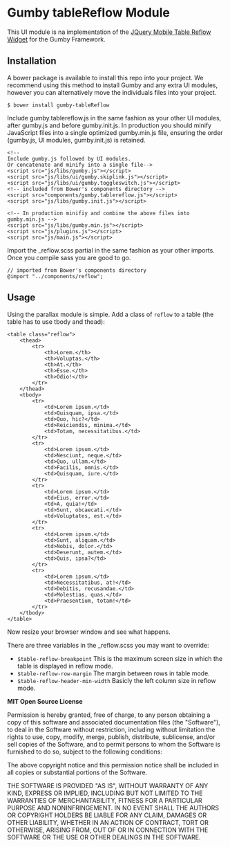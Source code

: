 Gumby tableReflow Module
=================

This UI module is na implementation of the [JQuery Mobile Table Reflow Widget](http://demos.jquerymobile.com/1.4.3/table-reflow/) for the Gumby Framework.

Installation
------------

A bower package is available to install this repo into your project. We recommend using this method to install Gumby and any extra UI modules, however you can alternatively move the individuals files into your project.

	$ bower install gumby-tableReflow

Include gumby.tablereflow.js in the same fashion as your other UI modules, after gumby.js and before gumby.init.js. In production you should minify JavaScript files into a single optimized gumby.min.js file, ensuring the order (gumby.js, UI modules, gumby.init.js) is retained. 

	<!--
	Include gumby.js followed by UI modules.
	Or concatenate and minify into a single file-->
	<script src="js/libs/gumby.js"></script>
	<script src="js/libs/ui/gumby.skiplink.js"></script>
	<script src="js/libs/ui/gumby.toggleswitch.js"></script>
	<!-- included from Bower's components directory -->
	<script src="components/gumby.tablereflow.js"></script>
	<script src="js/libs/gumby.init.js"></script>
	
	<!-- In production minifiy and combine the above files into gumby.min.js -->
	<script src="js/libs/gumby.min.js"></script>
	<script src="js/plugins.js"></script>
	<script src="js/main.js"></script>
	
Import the _reflow.scss partial in the same fashion as your other imports. Once you compile sass you are good to go.

	// imported from Bower's components directory
	@import "../components/reflow";


Usage
-----

Using the parallax module is simple. Add a class of `reflow` to a table (the table has to use tbody and thead):

	<table class="reflow">
		<thead>
			<tr>
				<th>Lorem.</th>
				<th>Voluptas.</th>
				<th>At.</th>
				<th>Esse.</th>
				<th>Odio!</th>
			</tr>
		</thead>
		<tbody>
			<tr>
				<td>Lorem ipsum.</td>
				<td>Quisquam, ipsa.</td>
				<td>Quo, hic?</td>
				<td>Reiciendis, minima.</td>
				<td>Totam, necessitatibus.</td>
			</tr>
			<tr>
				<td>Lorem ipsum.</td>
				<td>Nesciunt, neque.</td>
				<td>Quo, ullam.</td>
				<td>Facilis, omnis.</td>
				<td>Quisquam, iure.</td>
			</tr>
			<tr>
				<td>Lorem ipsum.</td>
				<td>Eius, error.</td>
				<td>A, quia!</td>
				<td>Sunt, obcaecati.</td>
				<td>Voluptates, est.</td>
			</tr>
			<tr>
				<td>Lorem ipsum.</td>
				<td>Sunt, aliquam.</td>
				<td>Nobis, dolor.</td>
				<td>Deserunt, autem.</td>
				<td>Quis, ipsa?</td>
			</tr>
			<tr>
				<td>Lorem ipsum.</td>
				<td>Necessitatibus, at!</td>
				<td>Debitis, recusandae.</td>
				<td>Molestias, quas.</td>
				<td>Praesentium, totam!</td>
			</tr>
		</tbody>
	</table>

Now resize your browser window and see what happens.

There are three variables in the _reflow.scss you may want to override:
* `$table-reflow-breakpoint` This is the maximum screen size in which the table is displayed in reflow mode.
* `$table-reflow-row-margin` The margin between rows in table mode.
* `$table-reflow-header-min-width` Basicly the left column size in reflow mode.


**MIT Open Source License**

Permission is hereby granted, free of charge, to any person obtaining a copy of this software and associated
documentation files (the "Software"), to deal in the Software without restriction, including without limitation the
rights to use, copy, modify, merge, publish, distribute, sublicense, and/or sell copies of the Software, and to permit
persons to whom the Software is furnished to do so, subject to the following conditions:

The above copyright notice and this permission notice shall be included in all copies or substantial portions of the
Software.

THE SOFTWARE IS PROVIDED "AS IS", WITHOUT WARRANTY OF ANY KIND, EXPRESS OR IMPLIED, INCLUDING BUT NOT LIMITED TO THE
WARRANTIES OF MERCHANTABILITY, FITNESS FOR A PARTICULAR PURPOSE AND NONINFRINGEMENT. IN NO EVENT SHALL THE AUTHORS OR
COPYRIGHT HOLDERS BE LIABLE FOR ANY CLAIM, DAMAGES OR OTHER LIABILITY, WHETHER IN AN ACTION OF CONTRACT, TORT OR
OTHERWISE, ARISING FROM, OUT OF OR IN CONNECTION WITH THE SOFTWARE OR THE USE OR OTHER DEALINGS IN THE SOFTWARE.

	
	

